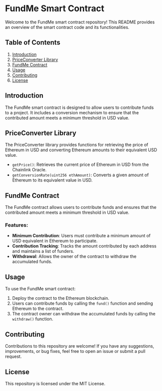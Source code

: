 # FundMe Smart Contract

Welcome to the FundMe smart contract repository! This README provides an overview of the smart contract code and its functionalities.

## Table of Contents

1. [Introduction](#introduction)
2. [PriceConverter Library](#priceconverter-library)
3. [FundMe Contract](#fundme-contract)
4. [Usage](#usage)
5. [Contributing](#contributing)
6. [License](#license)

## Introduction

The FundMe smart contract is designed to allow users to contribute funds to a project. It includes a conversion mechanism to ensure that the contributed amount meets a minimum threshold in USD value.

## PriceConverter Library

The PriceConverter library provides functions for retrieving the price of Ethereum in USD and converting Ethereum amounts to their equivalent USD value.

- `getPrice()`: Retrieves the current price of Ethereum in USD from the Chainlink Oracle.
- `getConversionRate(uint256 ethAmount)`: Converts a given amount of Ethereum to its equivalent value in USD.

## FundMe Contract

The FundMe contract allows users to contribute funds and ensures that the contributed amount meets a minimum threshold in USD value.

### Features:

- **Minimum Contribution**: Users must contribute a minimum amount of USD equivalent in Ethereum to participate.
- **Contribution Tracking**: Tracks the amount contributed by each address and maintains a list of funders.
- **Withdrawal**: Allows the owner of the contract to withdraw the accumulated funds.

## Usage

To use the FundMe smart contract:

1. Deploy the contract to the Ethereum blockchain.
2. Users can contribute funds by calling the `fund()` function and sending Ethereum to the contract.
3. The contract owner can withdraw the accumulated funds by calling the `withdraw()` function.

## Contributing

Contributions to this repository are welcome! If you have any suggestions, improvements, or bug fixes, feel free to open an issue or submit a pull request.

## License

This repository is licensed under the MIT License.
